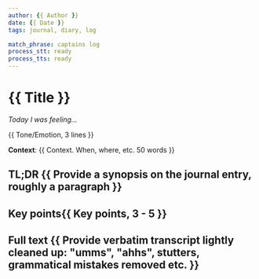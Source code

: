 ```yaml
---
author: {{ Author }}
date: {{ Date }} 
tags: journal, diary, log

match_phrase: captains log
process_stt: ready
process_tts: ready 
---
```


# {{ Title }}

*Today I was feeling...*

{{ Tone/Emotion, 3 lines }}

**Context**: {{ Context. When, where, etc. 50 words }}

## TL;DR {{ Provide a synopsis on the journal entry, roughly a paragraph }}

## Key points{{ Key points, 3 - 5 }}

## Full text {{ Provide verbatim transcript lightly cleaned up: "umms", "ahhs", stutters, grammatical mistakes removed etc. }}